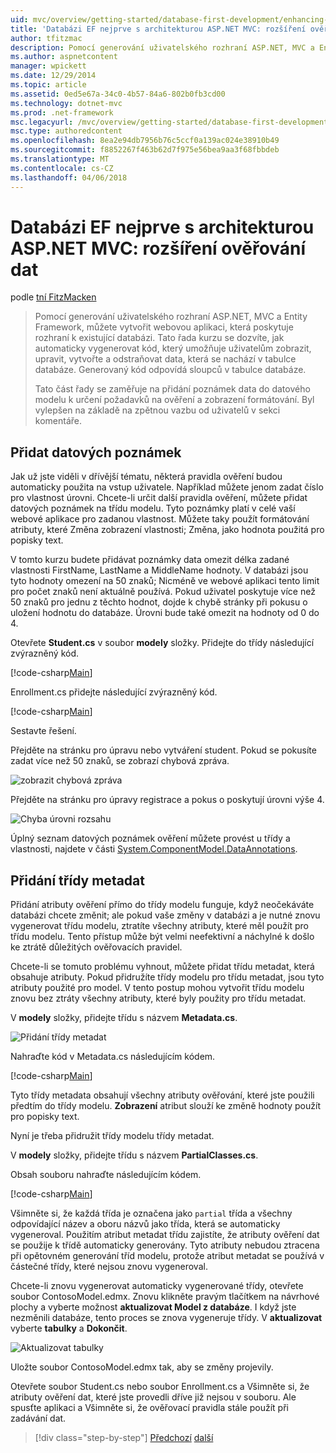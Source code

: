```yaml
---
uid: mvc/overview/getting-started/database-first-development/enhancing-data-validation
title: 'Databázi EF nejprve s architekturou ASP.NET MVC: rozšíření ověřování dat | Microsoft Docs'
author: tfitzmac
description: Pomocí generování uživatelského rozhraní ASP.NET, MVC a Entity Framework, můžete vytvořit webovou aplikaci, která poskytuje rozhraní k existující databázi. Tento kurz seri...
ms.author: aspnetcontent
manager: wpickett
ms.date: 12/29/2014
ms.topic: article
ms.assetid: 0ed5e67a-34c0-4b57-84a6-802b0fb3cd00
ms.technology: dotnet-mvc
ms.prod: .net-framework
msc.legacyurl: /mvc/overview/getting-started/database-first-development/enhancing-data-validation
msc.type: authoredcontent
ms.openlocfilehash: 8ea2e94db7956b76c5ccf0a139ac024e38910b49
ms.sourcegitcommit: f8852267f463b62d7f975e56bea9aa3f68fbbdeb
ms.translationtype: MT
ms.contentlocale: cs-CZ
ms.lasthandoff: 04/06/2018
---
```

<a name="ef-database-first-with-aspnet-mvc-enhancing-data-validation"></a>Databázi EF nejprve s architekturou ASP.NET MVC: rozšíření ověřování dat
====================
podle [tní FitzMacken](https://github.com/tfitzmac)

> Pomocí generování uživatelského rozhraní ASP.NET, MVC a Entity Framework, můžete vytvořit webovou aplikaci, která poskytuje rozhraní k existující databázi. Tato řada kurzu se dozvíte, jak automaticky vygenerovat kód, který umožňuje uživatelům zobrazit, upravit, vytvořte a odstraňovat data, která se nachází v tabulce databáze. Generovaný kód odpovídá sloupců v tabulce databáze.
> 
> Tato část řady se zaměřuje na přidání poznámek data do datového modelu k určení požadavků na ověření a zobrazení formátování. Byl vylepšen na základě na zpětnou vazbu od uživatelů v sekci komentáře.


## <a name="add-data-annotations"></a>Přidat datových poznámek

Jak už jste viděli v dřívější tématu, některá pravidla ověření budou automaticky použita na vstup uživatele. Například můžete jenom zadat číslo pro vlastnost úrovni. Chcete-li určit další pravidla ověření, můžete přidat datových poznámek na třídu modelu. Tyto poznámky platí v celé vaší webové aplikace pro zadanou vlastnost. Můžete taky použít formátování atributy, které Změna zobrazení vlastnosti; Změna, jako hodnota použitá pro popisky text.

V tomto kurzu budete přidávat poznámky data omezit délka zadané vlastnosti FirstName, LastName a MiddleName hodnoty. V databázi jsou tyto hodnoty omezení na 50 znaků; Nicméně ve webové aplikaci tento limit pro počet znaků není aktuálně používá. Pokud uživatel poskytuje více než 50 znaků pro jednu z těchto hodnot, dojde k chybě stránky při pokusu o uložení hodnotu do databáze. Úrovni bude také omezit na hodnoty od 0 do 4.

Otevřete **Student.cs** v soubor **modely** složky. Přidejte do třídy následující zvýrazněný kód.

[!code-csharp[Main](enhancing-data-validation/samples/sample1.cs?highlight=5,15,17,20)]

Enrollment.cs přidejte následující zvýrazněný kód.

[!code-csharp[Main](enhancing-data-validation/samples/sample2.cs?highlight=5,10)]

Sestavte řešení.

Přejděte na stránku pro úpravu nebo vytváření student. Pokud se pokusíte zadat více než 50 znaků, se zobrazí chybová zpráva.

![zobrazit chybová zpráva](enhancing-data-validation/_static/image1.png)

Přejděte na stránku pro úpravy registrace a pokus o poskytují úrovni výše 4.

![Chyba úrovni rozsahu](enhancing-data-validation/_static/image2.png)

Úplný seznam datových poznámek ověření můžete provést u třídy a vlastnosti, najdete v části [System.ComponentModel.DataAnnotations](https://msdn.microsoft.com/library/system.componentmodel.dataannotations.aspx).

## <a name="add-metadata-classes"></a>Přidání třídy metadat

Přidání atributy ověření přímo do třídy modelu funguje, když neočekáváte databázi chcete změnit; ale pokud vaše změny v databázi a je nutné znovu vygenerovat třídu modelu, ztratíte všechny atributy, které měl použít pro třídu modelu. Tento přístup může být velmi neefektivní a náchylné k došlo ke ztrátě důležitých ověřovacích pravidel.

Chcete-li se tomuto problému vyhnout, můžete přidat třídu metadat, která obsahuje atributy. Pokud přidružíte třídy modelu pro třídu metadat, jsou tyto atributy použité pro model. V tento postup mohou vytvořit třídu modelu znovu bez ztráty všechny atributy, které byly použity pro třídu metadat.

V **modely** složky, přidejte třídu s názvem **Metadata.cs**.

![Přidání třídy metadat](enhancing-data-validation/_static/image3.png)

Nahraďte kód v Metadata.cs následujícím kódem.

[!code-csharp[Main](enhancing-data-validation/samples/sample3.cs)]

Tyto třídy metadata obsahují všechny atributy ověřování, které jste použili předtím do třídy modelu. **Zobrazení** atribut slouží ke změně hodnoty použít pro popisky text.

Nyní je třeba přidružit třídy modelu třídy metadat.

V **modely** složky, přidejte třídu s názvem **PartialClasses.cs**.

Obsah souboru nahraďte následujícím kódem.

[!code-csharp[Main](enhancing-data-validation/samples/sample4.cs)]

Všimněte si, že každá třída je označena jako `partial` třída a všechny odpovídající název a oboru názvů jako třída, která se automaticky vygeneroval. Použitím atribut metadat třídu zajistíte, že atributy ověření dat se použije k třídě automaticky generovány. Tyto atributy nebudou ztracena při opětovném generování tříd modelu, protože atribut metadat se používá v částečné třídy, které nejsou znovu vygeneroval.

Chcete-li znovu vygenerovat automaticky vygenerované třídy, otevřete soubor ContosoModel.edmx. Znovu klikněte pravým tlačítkem na návrhové plochy a vyberte možnost **aktualizovat Model z databáze**. I když jste nezměnili databáze, tento proces se znova vygeneruje třídy. V **aktualizovat** vyberte **tabulky** a **Dokončit**.

![Aktualizovat tabulky](enhancing-data-validation/_static/image4.png)

Uložte soubor ContosoModel.edmx tak, aby se změny projevily.

Otevřete soubor Student.cs nebo soubor Enrollment.cs a Všimněte si, že atributy ověření dat, které jste provedli dříve již nejsou v souboru. Ale spusťte aplikaci a Všimněte si, že ověřovací pravidla stále použít při zadávání dat.

> [!div class="step-by-step"]
> [Předchozí](customizing-a-view.md)
> [další](publish-to-azure.md)
